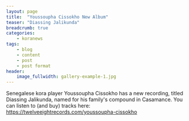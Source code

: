 ```yaml
---
layout: page
title:  "Youssoupha Cissokho New Album"
teaser: "Diassing Jalikunda"
breadcrumb: true
categories:
    - koranews
tags:
    - blog
    - content
    - post
    - post format
header:
    image_fullwidth: gallery-example-1.jpg
---
```

Senegalese kora player Youssoupha Cissokho has a new recording, titled Diassing Jalikunda, named for his family's compound in Casamance.
You can listen to (and buy) tracks here: <https://twelveeightrecords.com/youssoupha-cissokho>
